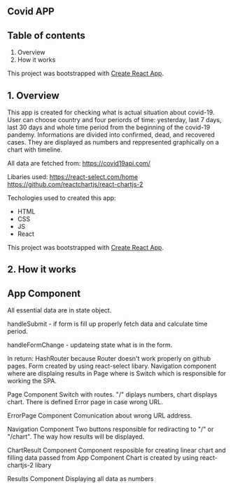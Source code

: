 ## Covid APP
## Table of contents
1. Overview
2. How it works

This project was bootstrapped with [Create React App](https://github.com/facebook/create-react-app).

## 1. Overview

This app is created for checking what is actual situation about covid-19.
User can choose country and four periords of time: yesterday, last 7 days, last 30 days and whole time period from the beginning of the covid-19 pandemy.
Informations are divided into confirmed, dead, and recovered cases. They are displayed as numbers and reppresented graphically on a chart with timeline.

All data are fetched from: https://covid19api.com/

Libaries used:
https://react-select.com/home
https://github.com/reactchartjs/react-chartjs-2

Techologies used to created this app:
- HTML
- CSS
- JS
- React

This project was bootstrapped with [Create React App](https://github.com/facebook/create-react-app).

## 2. How it works

## App Component

All essential data are in state object.

handleSubmit - if form is fill up properly fetch data and calculate time period.

handleFormChange - updateing state what is in the form.

In return:
HashRouter because Router doesn't work properly on github pages.
Form created by using react-select libary.
Navigation component where are displaing results in Page where is Switch which is responsible for working the SPA.



Page Component
Switch with routes. "/" diplays numbers, chart displays chart.
There is defined Error page in case wrong URL.



ErrorPage Component
Comunication about wrong URL address.



Navigation Component
Two buttons responsible for rediracting to "/" or "/chart". The way how results will be displayed.



ChartResult Component
Component resposible for creating linear chart and filling data passed from App Component
Chart is created by using react-chartjs-2 libary



Results Component
Displaying all data as numbers
